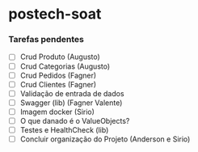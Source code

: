 # postech-soat

### Tarefas pendentes
- [ ] Crud Produto (Augusto)
- [ ] Crud Categorias (Augusto)
- [ ] Crud Pedidos (Fagner)
- [ ] Crud Clientes (Fagner)
- [ ] Validação de entrada de dados
- [ ] Swagger (lib) (Fagner Valente)
- [ ] Imagem docker (Sirio)
- [ ] O que danado é o ValueObjects?
- [ ] Testes e HealthCheck (lib)
- [ ] Concluir organização do Projeto (Anderson e Sirio)
